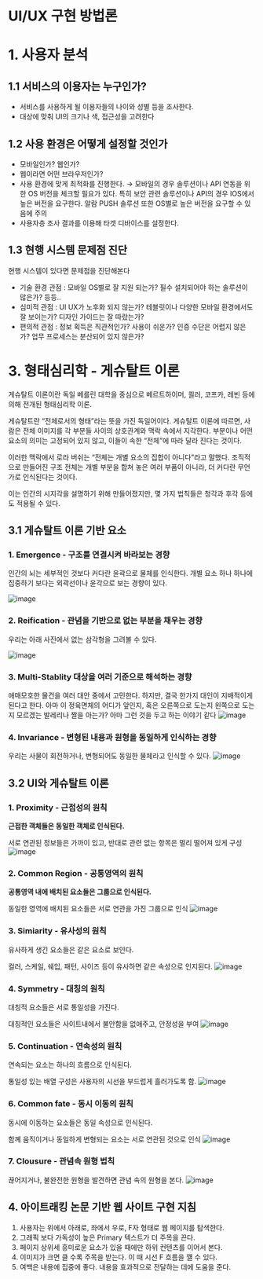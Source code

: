 # UI/UX 구현 방법론

# 1. 사용자 분석

## 1.1 서비스의 이용자는 누구인가?

- 서비스를 사용하게 될 이용자들의 나이와 성별 등을 조사한다.
- 대상에 맞춰 UI의 크기나 색, 접근성을 고려한다

## 1.2 사용 환경은 어떻게 설정할 것인가

- 모바일인가? 웹인가?
- 웹이라면 어떤 브라우저인가?
- 사용 환경에 맞게 최적화를 진행한다.
→ 모바일의 경우 솔루션이나 API 연동을 위한 OS 버전을 체크할 필요가 있다. 특히 보안 관련 솔루션이나 API의 경우 IOS에서 높은 버전을 요구한다. 알람 PUSH 솔루션 또한 OS별로 높은 버전을 요구할 수 있음에 주의
- 사용자층 조사 결과를 이용해 타겟 디바이스를 설정한다.

## 1.3 현행 시스템 문제점 진단

현행 시스템이 있다면 문제점을 진단해본다

- 기술 환경 관점 : 모바일 OS별로 잘 지원 되는가? 필수 설치되어야 하는 솔루션이 많은가? 등등..
- 심미적 관점 : UI UX가 노후화 되지 않는가? 테블릿이나 다양한 모바일 환경에서도 잘 보이는가? 디자인 가이드는 잘 따랐는가?
- 편의적 관점 : 정보 획득은 직관적인가? 사용이 쉬운가? 인증 수단은 어렵지 않은가? 업무 프로세스는 분산되어 있지 않은가?

# 3. 형태심리학 - 게슈탈트 이론

게슈탈트 이론이란 독일 베를린 대학을 중심으로 베르트하이머, 쾰러, 코프카, 레빈 등에 의해 전개된 형태심리학 이론.

게슈탈트란 “전체로서의 형태”라는 뜻을 가진 독일어이다. 게슈탈트 이론에 따르면, 사람은 전체 이미지를 각 부분들 사이의 상호관계와 맥락 속에서 지각한다. 부분이나 어떤 요소의 의미는 고정되어 있지 않고, 이들이 속한 “전체”에 따라 달라 진다는 것이다. 

이러한 맥락에서 로라 버쉬는 “전체는 개별 요소의 집합이 아니다”라고 말했다. 조직적으로 만들어진 구조 전체는 개별 부분을 합쳐 놓은 여러 부품이 아니라, 더 커다란 무언가로 인식된다는 것이다.

이는 인간의 시지각을 설명하기 위해 만들어졌지만, 몇 가지 법칙들은 청각과 후각 등에도 적용될 수 있다.

## 3.1 게슈탈트 이론 기반 요소

### 1. Emergence - 구조를 연결시켜 바라보는 경향 

인간의 뇌는 세부적인 것보다 커다란 윤곽으로 물체를 인식한다. 개별 요소 하나 하나에 집중하기 보다는 외곽선이나 윤각으로 보는 경향이 있다. 

![image](https://github.com/10000-Bagger/free-topic-study/assets/71186266/19058cf3-fe92-44d7-a221-554103ac5c0e)





### 2. Reification - 관념을 기반으로 없는 부분을 채우는 경향

우리는 아래 사진에서 없는 삼각형을 그려볼 수 있다.

![image](https://github.com/10000-Bagger/free-topic-study/assets/71186266/cb2c890d-0eb9-4f0b-a08f-8a63af0052fd)

### 3. Multi-Stablity 대상을 여러 기준으로 해석하는 경향

애매모호한 물건을 여러 대안 중에서 고민한다. 하지만, 결국 한가지 대인이 지배적이게 된다고 한다. 아마 이 정육면체의 어디가 앞인지, 혹은 오른쪽으로 도는지 왼쪽으로 도는지 모르겠는 발레리나 짤을 아는가? 아마 그런 것을 두고 하는 이야기 같다
![image](https://github.com/10000-Bagger/free-topic-study/assets/71186266/77748c54-8628-49c1-9016-b67fec5f9b16)

### 4. Invariance - 변형된 내용과 원형을 동일하게 인식하는 경향

우리는 사물이 회전하거나, 변형되어도 동일한 물체라고 인식할 수 있다. 
![image](https://github.com/10000-Bagger/free-topic-study/assets/71186266/c9138e87-2e3d-4092-af93-872e4314e5ef)

## 3.2 UI와 게슈탈트 이론

### 1. Proximity - 근접성의 원칙

**근접한 객체들은 동일한 객체로 인식된다.**

서로 연관된 정보들은 가까이 있고, 반대로 관련 없는 항목은 멀리 떨어져 있게 구성
![image](https://github.com/10000-Bagger/free-topic-study/assets/71186266/8c4cccbb-e8fb-4be9-bd47-925ea4a49e87)

### 2. Common Region - 공통영역의 원칙

**공통영역 내에 배치된 요소들은 그룹으로 인식된다.**

동일한 영역에 배치된 요소들은 서로 연관을 가진 그룹으로 인식
![image](https://github.com/10000-Bagger/free-topic-study/assets/71186266/bc1c5619-422b-4af6-b269-ead32b40a957)

### 3. Simiarity - 유사성의 원칙

유사하게 생긴 요소들은 같은 요소로 보인다.

컬러, 스케일, 쉐입, 패턴, 사이즈 등이 유사하면 같은 속성으로 인지된다.
![image](https://github.com/10000-Bagger/free-topic-study/assets/71186266/aafb5226-cccb-4bd0-bc88-071b1dcbfa12)

### 4. Symmetry - 대칭의 원칙

대칭적 요소들은 서로 통일성을 가진다.

대칭적인 요소들은 사이트내에서 불안함을 없애주고, 안정성을 부여
![image](https://github.com/10000-Bagger/free-topic-study/assets/71186266/af078fbf-16b9-4179-a029-f24460c4fe17)

### 5. Continuation - 연속성의 원칙

연속되는 요소는 하나의 흐름으로 인식된다.

통일성 있는 배열 구성은 사용자의 시선을 부드럽게 흘러가도록 함.
![image](https://github.com/10000-Bagger/free-topic-study/assets/71186266/ab6fa22f-60e4-4afa-8141-ae72e9e4f53c)

### 6. Common fate - 동시 이동의 원칙

동시에 이동하는 요소들은 동일 속성으로 인식된다.

함꼐 움직이거나 동일하게 변형되는 요소는 서로 연관된 것으로 인식
![image](https://github.com/10000-Bagger/free-topic-study/assets/71186266/39aa7788-e750-494d-a6f8-5132ec61e87a)

### 7. Clousure - 관념속 원형 법칙

끊어지거나, 불완전한 원형을 발견하면 관념 속의 원형을 본다.
![image](https://github.com/10000-Bagger/free-topic-study/assets/71186266/03ccffae-f138-4dfe-97a4-ec2183a9eb2d)

## 4. 아이트래킹 논문 기반 웹 사이트 구현 지침

1. 사용자는 위에서 아래로, 좌에서 우로, F자 형태로 웹 페이지를 탐색한다.
2. 그래픽 보다 가독성이 높은 Primary 텍스트가 더 주목을 끈다.
3. 페이지 상위세 흥미로운 요소가 있을 때에만 하위 컨텐츠를 이어서 본다.
4. 이미지가 크면 클 수록 주목을 받는다. 이 때 시선 F 흐름을 꺨 수 있다.
5. 여백은 내용에 집중에 좋다. 내용을 효과적으로 전달하는 데에 도움을 준다.
